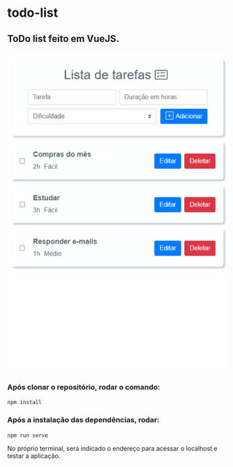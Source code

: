 # todo-list

## ToDo list feito em VueJS.

![Todo list Demo](demo/todo-list.gif)
### Após clonar o repositório, rodar o comando:
```
npm install
```

### Após a instalação das dependências, rodar:
```
npm run serve
```
No próprio terminal, será indicado o endereço para acessar o localhost e testar a aplicação.
